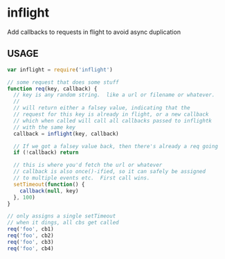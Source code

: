 # inflight

Add callbacks to requests in flight to avoid async duplication


































































<extoc></extoc>

## USAGE

```javascript
var inflight = require('inflight')

// some request that does some stuff
function req(key, callback) {
  // key is any random string.  like a url or filename or whatever.
  //
  // will return either a falsey value, indicating that the
  // request for this key is already in flight, or a new callback
  // which when called will call all callbacks passed to inflightk
  // with the same key
  callback = inflight(key, callback)

  // If we got a falsey value back, then there's already a req going
  if (!callback) return

  // this is where you'd fetch the url or whatever
  // callback is also once()-ified, so it can safely be assigned
  // to multiple events etc.  First call wins.
  setTimeout(function() {
    callback(null, key)
  }, 100)
}

// only assigns a single setTimeout
// when it dings, all cbs get called
req('foo', cb1)
req('foo', cb2)
req('foo', cb3)
req('foo', cb4)
```
